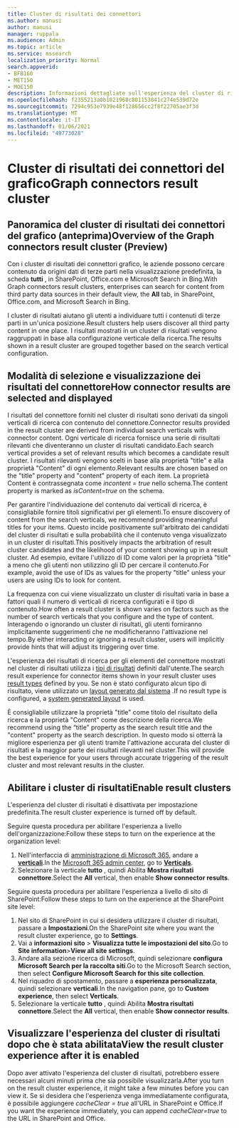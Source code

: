 ```yaml
---
title: Cluster di risultati dei connettori
ms.author: manusi
author: manusi
manager: ruppala
ms.audience: Admin
ms.topic: article
ms.service: mssearch
localization_priority: Normal
search.appverid:
- BFB160
- MET150
- MOE150
description: Informazioni dettagliate sull'esperienza del cluster di risultati dei connettori
ms.openlocfilehash: f2355213a0b1821968c801153841c274e539d72e
ms.sourcegitcommit: 7294c953e7939e48f128656cc2f8f22705ae3f3d
ms.translationtype: MT
ms.contentlocale: it-IT
ms.lasthandoff: 01/06/2021
ms.locfileid: "49773028"
---
```

# <a name="graph-connectors-result-cluster"></a><span data-ttu-id="b5a96-103">Cluster di risultati dei connettori del grafico</span><span class="sxs-lookup"><span data-stu-id="b5a96-103">Graph connectors result cluster</span></span>

## <a name="overview-of-the-graph-connectors-result-cluster-preview"></a><span data-ttu-id="b5a96-104">Panoramica del cluster di risultati dei connettori del grafico (anteprima)</span><span class="sxs-lookup"><span data-stu-id="b5a96-104">Overview of the Graph connectors result cluster (Preview)</span></span>  

<span data-ttu-id="b5a96-105">Con i cluster di risultati dei connettori grafico, le aziende possono cercare contenuto da origini dati di terze parti nella visualizzazione predefinita, la scheda **tutti** , in SharePoint, Office.com e Microsoft Search in Bing.</span><span class="sxs-lookup"><span data-stu-id="b5a96-105">With Graph connectors result clusters, enterprises can search for content from third party data sources in their default view, the **All** tab, in SharePoint, Office.com, and Microsoft Search in Bing.</span></span>

<span data-ttu-id="b5a96-106">I cluster di risultati aiutano gli utenti a individuare tutti i contenuti di terze parti in un'unica posizione.</span><span class="sxs-lookup"><span data-stu-id="b5a96-106">Result clusters help users discover all third party content in one place.</span></span> <span data-ttu-id="b5a96-107">I risultati mostrati in un cluster di risultati vengono raggruppati in base alla configurazione verticale della ricerca.</span><span class="sxs-lookup"><span data-stu-id="b5a96-107">The results shown in a result cluster are grouped together based on the search vertical configuration.</span></span>

## <a name="how-connector-results-are-selected-and-displayed"></a><span data-ttu-id="b5a96-108">Modalità di selezione e visualizzazione dei risultati del connettore</span><span class="sxs-lookup"><span data-stu-id="b5a96-108">How connector results are selected and displayed</span></span>

<span data-ttu-id="b5a96-109">I risultati del connettore forniti nel cluster di risultati sono derivati da singoli verticali di ricerca con contenuto del connettore.</span><span class="sxs-lookup"><span data-stu-id="b5a96-109">Connector results provided in the result cluster are derived from individual search verticals with connector content.</span></span> <span data-ttu-id="b5a96-110">Ogni verticale di ricerca fornisce una serie di risultati rilevanti che diventeranno un cluster di risultati candidato.</span><span class="sxs-lookup"><span data-stu-id="b5a96-110">Each search vertical provides a set of relevant results which becomes a candidate result cluster.</span></span> <span data-ttu-id="b5a96-111">I risultati rilevanti vengono scelti in base alla proprietà "title" e alla proprietà "Content" di ogni elemento.</span><span class="sxs-lookup"><span data-stu-id="b5a96-111">Relevant results are chosen based on the "title" property and "content" property of each item.</span></span> <span data-ttu-id="b5a96-112">La proprietà Content è contrassegnata come *incontent = true* nello schema.</span><span class="sxs-lookup"><span data-stu-id="b5a96-112">The content property is marked as *isContent=true* on the schema.</span></span>

<span data-ttu-id="b5a96-113">Per garantire l'individuazione del contenuto dai verticali di ricerca, è consigliabile fornire titoli significativi per gli elementi.</span><span class="sxs-lookup"><span data-stu-id="b5a96-113">To ensure discovery of content from the search verticals, we recommend providing meaningful titles for your items.</span></span> <span data-ttu-id="b5a96-114">Questo incide positivamente sull'arbitrato dei candidati del cluster di risultati e sulla probabilità che il contenuto venga visualizzato in un cluster di risultati.</span><span class="sxs-lookup"><span data-stu-id="b5a96-114">This positively impacts the arbitration of result cluster candidates and the likelihood of your content showing up in a result cluster.</span></span> <span data-ttu-id="b5a96-115">Ad esempio, evitare l'utilizzo di ID come valori per la proprietà "title" a meno che gli utenti non utilizzino gli ID per cercare il contenuto.</span><span class="sxs-lookup"><span data-stu-id="b5a96-115">For example, avoid the use of IDs as values for the property "title" unless your users are using IDs to look for content.</span></span>

<span data-ttu-id="b5a96-116">La frequenza con cui viene visualizzato un cluster di risultati varia in base a fattori quali il numero di verticali di ricerca configurati e il tipo di contenuto.</span><span class="sxs-lookup"><span data-stu-id="b5a96-116">How often a result cluster is shown varies on factors such as the number of search verticals that you configure and the type of content.</span></span> <span data-ttu-id="b5a96-117">Interagendo o ignorando un cluster di risultati, gli utenti forniranno implicitamente suggerimenti che ne modificheranno l'attivazione nel tempo.</span><span class="sxs-lookup"><span data-stu-id="b5a96-117">By either interacting or ignoring a result cluster, users will implicitly provide hints that will adjust its triggering over time.</span></span>

<span data-ttu-id="b5a96-118">L'esperienza dei risultati di ricerca per gli elementi del connettore mostrati nel cluster di risultati utilizza i [tipi di risultati](https://docs.microsoft.com/microsoftsearch/customize-search-page#create-your-own-result-type) definiti dall'utente.</span><span class="sxs-lookup"><span data-stu-id="b5a96-118">The search result experience for connector items shown in your result cluster uses [result types](https://docs.microsoft.com/microsoftsearch/customize-search-page#create-your-own-result-type) defined by you.</span></span> <span data-ttu-id="b5a96-119">Se non è stato configurato alcun tipo di risultato, viene utilizzato un [layout generato dal sistema](https://docs.microsoft.com/microsoftsearch/customize-search-page#default-search-result-layout) .</span><span class="sxs-lookup"><span data-stu-id="b5a96-119">If no result type is configured, a [system generated layout](https://docs.microsoft.com/microsoftsearch/customize-search-page#default-search-result-layout) is used.</span></span> 

<span data-ttu-id="b5a96-120">È consigliabile utilizzare la proprietà "title" come titolo del risultato della ricerca e la proprietà "Content" come descrizione della ricerca.</span><span class="sxs-lookup"><span data-stu-id="b5a96-120">We recommend using the “title” property as the search result title and the "content" property as the search description.</span></span> <span data-ttu-id="b5a96-121">In questo modo si otterrà la migliore esperienza per gli utenti tramite l'attivazione accurata del cluster di risultati e la maggior parte dei risultati rilevanti nel cluster.</span><span class="sxs-lookup"><span data-stu-id="b5a96-121">This will provide the best experience for your users through accurate triggering of the result cluster and most relevant results in the cluster.</span></span> 

## <a name="enable-result-clusters"></a><span data-ttu-id="b5a96-122">Abilitare i cluster di risultati</span><span class="sxs-lookup"><span data-stu-id="b5a96-122">Enable result clusters</span></span>
  
<span data-ttu-id="b5a96-123">L'esperienza del cluster di risultati è disattivata per impostazione predefinita.</span><span class="sxs-lookup"><span data-stu-id="b5a96-123">The result cluster experience is turned off by default.</span></span>  

<span data-ttu-id="b5a96-124">Seguire questa procedura per abilitare l'esperienza a livello dell'organizzazione:</span><span class="sxs-lookup"><span data-stu-id="b5a96-124">Follow these steps to turn on the experience at the organization level:</span></span>

1. <span data-ttu-id="b5a96-125">Nell'interfaccia di [amministrazione di Microsoft 365](https://admin.microsoft.com), andare a [**verticali**](https://admin.microsoft.com/Adminportal/Home#/MicrosoftSearch/verticals).</span><span class="sxs-lookup"><span data-stu-id="b5a96-125">In the [Microsoft 365 admin center](https://admin.microsoft.com), go to [**Verticals**](https://admin.microsoft.com/Adminportal/Home#/MicrosoftSearch/verticals).</span></span>
2. <span data-ttu-id="b5a96-126">Selezionare la verticale **tutto** , quindi Abilita **Mostra risultati connettore**.</span><span class="sxs-lookup"><span data-stu-id="b5a96-126">Select  the **All** vertical, then enable **Show connector results**.</span></span> 


<span data-ttu-id="b5a96-127">Seguire questa procedura per abilitare l'esperienza a livello di sito di SharePoint:</span><span class="sxs-lookup"><span data-stu-id="b5a96-127">Follow these steps to turn on the experience at the SharePoint site level:</span></span>

1. <span data-ttu-id="b5a96-128">Nel sito di SharePoint in cui si desidera utilizzare il cluster di risultati, passare a **Impostazioni**.</span><span class="sxs-lookup"><span data-stu-id="b5a96-128">On the SharePoint site where you want the result cluster experience, go to **Settings**.</span></span>
2. <span data-ttu-id="b5a96-129">Vai a **informazioni sito** > **Visualizza tutte le impostazioni del sito**.</span><span class="sxs-lookup"><span data-stu-id="b5a96-129">Go to **Site information**>**View all site settings**.</span></span>
3. <span data-ttu-id="b5a96-130">Andare alla sezione ricerca di Microsoft, quindi selezionare **configura Microsoft Search per la raccolta siti**.</span><span class="sxs-lookup"><span data-stu-id="b5a96-130">Go to the Microsoft Search section, then select **Configure Microsoft Search for this site collection**.</span></span>
4. <span data-ttu-id="b5a96-131">Nel riquadro di spostamento, passare a **esperienza personalizzata**, quindi selezionare **verticali**.</span><span class="sxs-lookup"><span data-stu-id="b5a96-131">In the navigation pane, go to **Custom experience**, then select **Verticals**.</span></span>
5. <span data-ttu-id="b5a96-132">Selezionare la verticale **tutto** , quindi Abilita **Mostra risultati connettore**.</span><span class="sxs-lookup"><span data-stu-id="b5a96-132">Select the **All** vertical, then enable **Show connector results**.</span></span>

## <a name="view-the-result-cluster-experience-after-it-is-enabled"></a><span data-ttu-id="b5a96-133">Visualizzare l'esperienza del cluster di risultati dopo che è stata abilitata</span><span class="sxs-lookup"><span data-stu-id="b5a96-133">View the result cluster experience after it is enabled</span></span>

<span data-ttu-id="b5a96-134">Dopo aver attivato l'esperienza del cluster di risultati, potrebbero essere necessari alcuni minuti prima che sia possibile visualizzarla.</span><span class="sxs-lookup"><span data-stu-id="b5a96-134">After you turn on the result cluster experience, it might take a few minutes before you can view it.</span></span> <span data-ttu-id="b5a96-135">Se si desidera che l'esperienza venga immediatamente configurata, è possibile aggiungere *cacheClear = true* all'URL in SharePoint e Office.</span><span class="sxs-lookup"><span data-stu-id="b5a96-135">If you want the experience immediately, you can append *cacheClear=true* to the URL in SharePoint and Office.</span></span>

